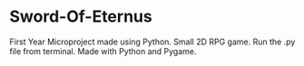 # Sword-Of-Eternus
First Year Microproject made using Python.
Small 2D RPG game.
Run the .py file from terminal.
Made with Python and Pygame.
